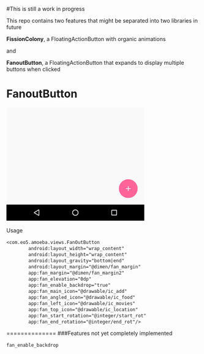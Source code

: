 #This is still a work in progress

This repo contains two features that might be separated into two libraries in future

**FissionColony**, a FloatingActionButton with organic animations

and 

**FanoutButton**, a FloatingActionButton that expands to display multiple buttons when clicked


FanoutButton
============

![Fanout Button](images/fanoutgif.gif)

Usage

```
<com.eo5.amoeba.views.FanOutButton
        android:layout_width="wrap_content"
        android:layout_height="wrap_content"
        android:layout_gravity="bottom|end"
        android:layout_margin="@dimen/fan_margin"
        app:fan_margin="@dimen/fan_margin2"
        app:fan_elevation="0dp"
        app:fan_enable_backdrop="true"
        app:fan_main_icon="@drawable/ic_add"
        app:fan_angled_icon="@drawable/ic_food"
        app:fan_left_icon="@drawable/ic_movies"
        app:fan_top_icon="@drawable/ic_location"
        app:fan_start_rotation="@integer/start_rot"
        app:fan_end_rotation="@integer/end_rot"/>

```

==============
###Features not yet completely implemented

```
fan_enable_backdrop
```